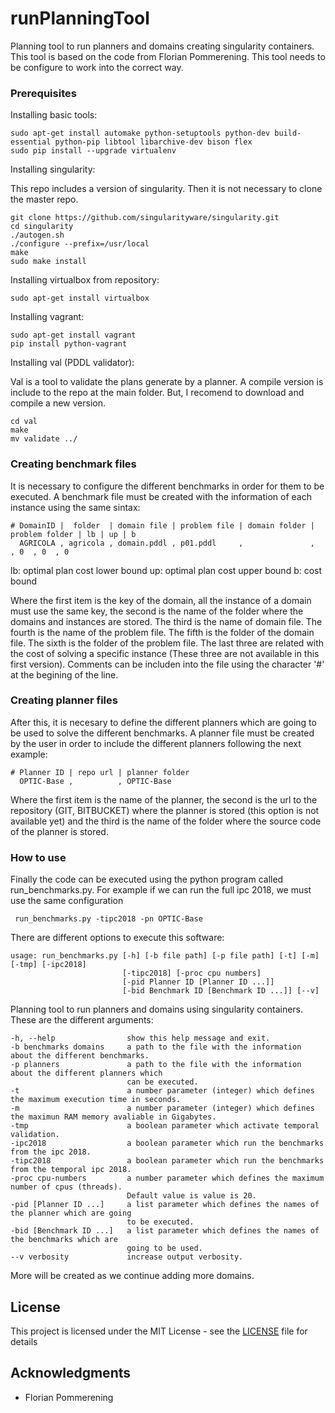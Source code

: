 # runPlanningTool

Planning tool to run planners and domains creating singularity containers. This tool is based on the code from Florian Pommerening. This tool needs to be configure to work into the correct way. 

### Prerequisites

Installing basic tools:

```
sudo apt-get install automake python-setuptools python-dev build-essential python-pip libtool libarchive-dev bison flex
sudo pip install --upgrade virtualenv 
```

Installing singularity:

This repo includes a version of singularity. Then it is not necessary to clone the master repo. 

```
git clone https://github.com/singularityware/singularity.git
cd singularity
./autogen.sh
./configure --prefix=/usr/local
make
sudo make install
```

Installing virtualbox from repository:

```
sudo apt-get install virtualbox
```

Installing vagrant:

```
sudo apt-get install vagrant
pip install python-vagrant
```

Installing val (PDDL validator):

Val is a tool to validate the plans generate by a planner. A compile version is include to the repo at the main folder. But, I recomend to download and compile a new version.

```
cd val
make
mv validate ../
```

### Creating benchmark files

It is necessary to configure the different benchmarks in order for them to be executed. A benchmark file must be created with the information of each instance using the same sintax:

```
# DomainID |  folder  | domain file | problem file | domain folder | problem folder | lb | up | b
  AGRICOLA , agricola , domain.pddl , p01.pddl     ,               ,                , 0  , 0  , 0
```
lb: optimal plan cost lower bound
up: optimal plan cost upper bound
b: cost bound

Where the first item is the key of the domain, all the instance of a domain must use the same key, the second is the name of the folder where the domains and instances are stored. The third is the name of domain file. The fourth is the name of the problem file. The fifth is the folder of the domain file. The sixth is the folder of the problem file. The last three are related with the cost of solving a specific instance (These three are not available in this first version). Comments can be includen into the file using the character '#' at the begining of the line.


### Creating planner files

After this, it is necesary to define the different planners which are going to be used to solve the different benchmarks. A planner file must be created by the user in order to include the different planners following the next example:

```
# Planner ID | repo url | planner folder
  OPTIC-Base ,          , OPTIC-Base
```

Where the first item is the name of the planner, the second is the url to the repository (GIT, BITBUCKET) where the planner is stored (this option is not available yet) and the third is the name of the folder where the source code of the planner is stored.


### How to use

Finally the code can be executed using the python program called run_benchmarks.py. For example if we can run the full ipc 2018, we must use the same configuration

```
 run_benchmarks.py -tipc2018 -pn OPTIC-Base
```

There are different options to execute this software:

```
usage: run_benchmarks.py [-h] [-b file path] [-p file path] [-t] [-m] [-tmp] [-ipc2018]
                         [-tipc2018] [-proc cpu numbers]
                         [-pid Planner ID [Planner ID ...]]
                         [-bid Benchmark ID [Benchmark ID ...]] [--v]

```

Planning tool to run planners and domains using singularity containers. These are the different arguments:
```
-h, --help                show this help message and exit.
-b benchmarks domains     a path to the file with the information about the different benchmarks.
-p planners               a path to the file with the information about the different planners which 
                          can be executed.
-t                        a number parameter (integer) which defines the maximum execution time in seconds.
-m                        a number parameter (integer) which defines the maximun RAM memory avaliable in Gigabytes.
-tmp                      a boolean parameter which activate temporal validation.
-ipc2018                  a boolean parameter which run the benchmarks from the ipc 2018.
-tipc2018                 a boolean parameter which run the benchmarks from the temporal ipc 2018.
-proc cpu-numbers         a number parameter which defines the maximum number of cpus (threads). 
                          Default value is value is 20.
-pid [Planner ID ...]     a list parameter which defines the names of the planner which are going 
                          to be executed.
-bid [Benchmark ID ...]   a list parameter which defines the names of the benchmarks which are 
                          going to be used.
--v verbosity             increase output verbosity.
```

More will be created as we continue adding more domains.
## License

This project is licensed under the MIT License - see the [LICENSE](LICENSE) file for details

## Acknowledgments
* Florian Pommerening
